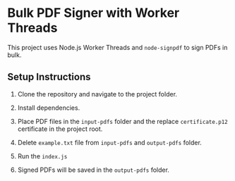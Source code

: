 # Bulk PDF Signer with Worker Threads

This project uses Node.js Worker Threads and `node-signpdf` to sign PDFs in bulk.

## Setup Instructions
1. Clone the repository and navigate to the project folder.

2. Install dependencies.

3. Place PDF files in the `input-pdfs` folder and the replace `certificate.p12` certificate in the project root.

4. Delete `example.txt` file from `input-pdfs` and `output-pdfs` folder.

5. Run the `index.js`

6. Signed PDFs will be saved in the `output-pdfs` folder.
